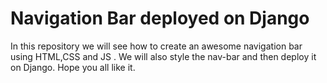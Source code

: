 # Navigation Bar deployed on Django

In this repository we will see how to create an awesome navigation bar using HTML,CSS and JS . We will also style the nav-bar and then deploy it on Django. Hope you all like it.
